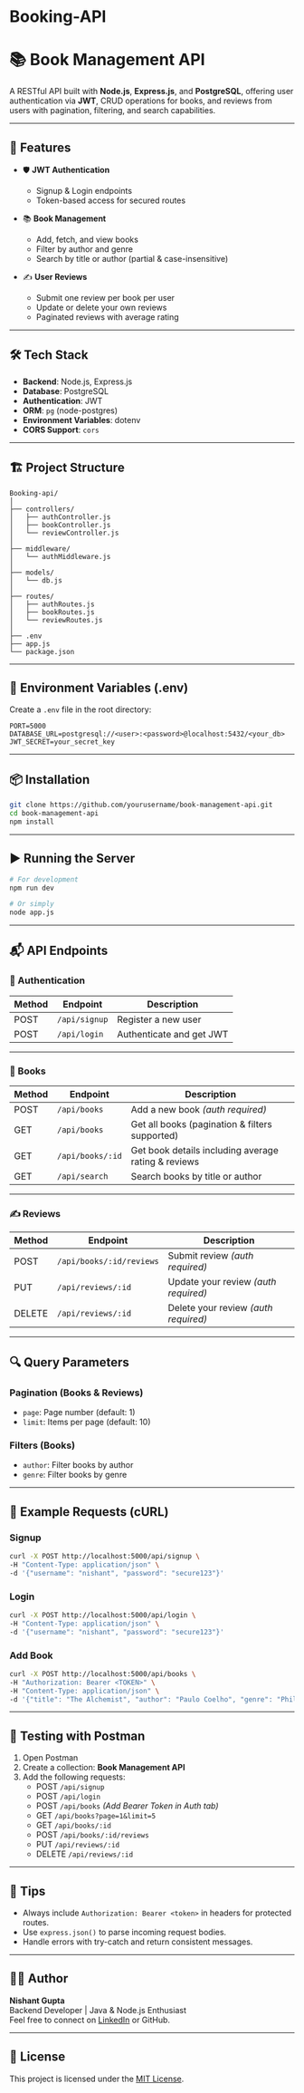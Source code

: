 # Booking-API

# 📚 Book Management API

A RESTful API built with **Node.js**, **Express.js**, and **PostgreSQL**, offering user authentication via **JWT**, CRUD operations for books, and reviews from users with pagination, filtering, and search capabilities.

---

## 🚀 Features

- 🛡️ **JWT Authentication**
  - Signup & Login endpoints
  - Token-based access for secured routes

- 📚 **Book Management**
  - Add, fetch, and view books
  - Filter by author and genre
  - Search by title or author (partial & case-insensitive)

- ✍️ **User Reviews**
  - Submit one review per book per user
  - Update or delete your own reviews
  - Paginated reviews with average rating

---

## 🛠️ Tech Stack

- **Backend**: Node.js, Express.js
- **Database**: PostgreSQL
- **Authentication**: JWT
- **ORM**: `pg` (node-postgres)
- **Environment Variables**: dotenv
- **CORS Support**: `cors`

---

## 🏗️ Project Structure

```
Booking-api/
│
├── controllers/
│   ├── authController.js
│   ├── bookController.js
│   └── reviewController.js
│
├── middleware/
│   └── authMiddleware.js
│
├── models/
│   └── db.js
│
├── routes/
│   ├── authRoutes.js
│   ├── bookRoutes.js
│   └── reviewRoutes.js
│
├── .env
├── app.js
└── package.json
```

---

## 🔐 Environment Variables (.env)

Create a `.env` file in the root directory:

```env
PORT=5000
DATABASE_URL=postgresql://<user>:<password>@localhost:5432/<your_db>
JWT_SECRET=your_secret_key
```

---

## 📦 Installation

```bash
git clone https://github.com/yourusername/book-management-api.git
cd book-management-api
npm install
```

---

## ▶️ Running the Server

```bash
# For development
npm run dev

# Or simply
node app.js
```

---

## 📬 API Endpoints

### 🔑 Authentication

| Method | Endpoint       | Description               |
|--------|----------------|---------------------------|
| POST   | `/api/signup`  | Register a new user       |
| POST   | `/api/login`   | Authenticate and get JWT  |

---

### 📘 Books

| Method | Endpoint             | Description                                        |
|--------|----------------------|----------------------------------------------------|
| POST   | `/api/books`         | Add a new book *(auth required)*                  |
| GET    | `/api/books`         | Get all books (pagination & filters supported)    |
| GET    | `/api/books/:id`     | Get book details including average rating & reviews |
| GET    | `/api/search`        | Search books by title or author                   |

---

### ✍️ Reviews

| Method | Endpoint                    | Description                          |
|--------|-----------------------------|--------------------------------------|
| POST   | `/api/books/:id/reviews`    | Submit review *(auth required)*     |
| PUT    | `/api/reviews/:id`          | Update your review *(auth required)*|
| DELETE | `/api/reviews/:id`          | Delete your review *(auth required)*|

---

## 🔍 Query Parameters

### Pagination (Books & Reviews)

- `page`: Page number (default: 1)
- `limit`: Items per page (default: 10)

### Filters (Books)

- `author`: Filter books by author
- `genre`: Filter books by genre

---

## 📮 Example Requests (cURL)

### Signup

```bash
curl -X POST http://localhost:5000/api/signup \
-H "Content-Type: application/json" \
-d '{"username": "nishant", "password": "secure123"}'
```

### Login

```bash
curl -X POST http://localhost:5000/api/login \
-H "Content-Type: application/json" \
-d '{"username": "nishant", "password": "secure123"}'
```

### Add Book

```bash
curl -X POST http://localhost:5000/api/books \
-H "Authorization: Bearer <TOKEN>" \
-H "Content-Type: application/json" \
-d '{"title": "The Alchemist", "author": "Paulo Coelho", "genre": "Philosophy"}'
```

---

## 🧪 Testing with Postman

1. Open Postman
2. Create a collection: **Book Management API**
3. Add the following requests:
   - POST `/api/signup`
   - POST `/api/login`
   - POST `/api/books` *(Add Bearer Token in Auth tab)*
   - GET `/api/books?page=1&limit=5`
   - GET `/api/books/:id`
   - POST `/api/books/:id/reviews`
   - PUT `/api/reviews/:id`
   - DELETE `/api/reviews/:id`

---

## 🧠 Tips

- Always include `Authorization: Bearer <token>` in headers for protected routes.
- Use `express.json()` to parse incoming request bodies.
- Handle errors with try-catch and return consistent messages.

---

## 🧑‍💻 Author

**Nishant Gupta**  
Backend Developer | Java & Node.js Enthusiast  
Feel free to connect on [LinkedIn](https://linkedin.com) or GitHub.

---

## 📄 License

This project is licensed under the [MIT License](LICENSE).
